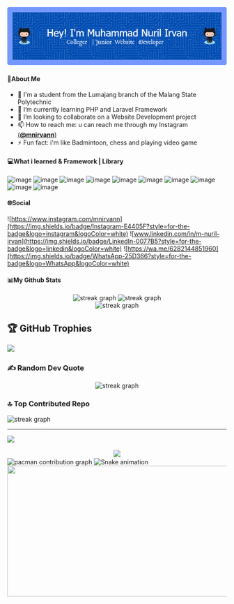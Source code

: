 ![M. Nuril Irvan](img/github-header-image.png)

<!--
**MNIrvan/MNIrvan** is a ✨ _special_ ✨ repository because its `README.md` (this file) appears on your GitHub profile.

Here are some ideas to get you started:

- 🔭 I’m currently working on ...
- 🌱 I’m currently learning ...
- 👯 I’m looking to collaborate on ...
- 🤔 I’m looking for help with ...
- 💬 Ask me about ...
- 📫 How to reach me: ...
- 😄 Pronouns: ...
- ⚡ Fun fact: ...
-->

#### 💫About Me
- 🔭 I'm a student from the Lumajang branch of the Malang State Polytechnic
- 🌱 I’m currently learning PHP and Laravel Framework
- 👯 I’m looking to collaborate on a Website Development project
- 📫 How to reach me: u can reach me through my Instagram [(**@mnirvann**)](https://instagram.com/mnirvann)
- ⚡ Fun fact: i'm like Badmintoon, chess and playing video game

#### 💻What i learned & Framework | Library

![image](    https://img.shields.io/badge/HTML5-E34F26?style=for-the-badge&logo=html5&logoColor=white) ![image](https://img.shields.io/badge/CSS3-1572B6?style=for-the-badge&logo=css3&logoColor=white) ![image](https://img.shields.io/badge/PHP-777BB4?style=for-the-badge&logo=php&logoColor=white) ![image](https://img.shields.io/badge/Bootstrap-563D7C?style=for-the-badge&logo=bootstrap&logoColor=white) ![image](https://img.shields.io/badge/Chart%20js-FF6384?style=for-the-badge&logo=chartdotjs&logoColor=white) ![image](https://img.shields.io/badge/Codeigniter-EF4223?style=for-the-badge&logo=codeigniter&logoColor=white) ![image](https://img.shields.io/badge/Font_Awesome-339AF0?style=for-the-badge&logo=fontawesome&logoColor=white) ![image](https://img.shields.io/badge/Laragon-0E83CD?style=for-the-badge&logo=Laragon&logoColor=white) ![image](https://img.shields.io/badge/Laravel-FF2D20?style=for-the-badge&logo=laravel&logoColor=white) ![image](https://img.shields.io/badge/Tailwind_CSS-38B2AC?style=for-the-badge&logo=tailwind-css&logoColor=white)

<!-- [![My Skills](https://skillicons.dev/icons?i=java,html,css,php,bootstrap,laravel,fontawesome&theme=dark)](https://skillicons.dev) -->

#### 🌐Social

![https://www.instagram.com/mnirvann](https://img.shields.io/badge/Instagram-E4405F?style=for-the-badge&logo=instagram&logoColor=white) ![www.linkedin.com/in/m-nuril-irvan](https://img.shields.io/badge/LinkedIn-0077B5?style=for-the-badge&logo=linkedin&logoColor=white) ![https://wa.me/6282144851960](https://img.shields.io/badge/WhatsApp-25D366?style=for-the-badge&logo=WhatsApp&logoColor=white)


#### 📊My Github Stats

<div align="center">
<img src="https://github-readme-stats.vercel.app/api?username=MNIrvan&theme=blue-green&hide_border=false&include_all_commits=true&count_private=false" width="350" alt="streak graph" />
<img src="https://nirzak-streak-stats.vercel.app/?user=MNIrvan&theme=blue-green&hide_border=false" width="385" alt="streak graph" />
</div>

<div align="center">
 <img src="https://github-readme-stats.vercel.app/api/top-langs/?username=MNIrvan&theme=blue-green&hide_border=false&include_all_commits=true&count_private=false&layout=compact" alt="streak graph" />
 </div>

## 🏆 GitHub Trophies
![](https://github-profile-trophy.vercel.app/?username=MNIrvan&theme=radical&no-frame=false&no-bg=true&margin-w=4)

### ✍️ Random Dev Quote
<div align="center">
<img src="https://quotes-github-readme.vercel.app/api?type=horizontal&theme=radical&position=center" alt="streak graph" />
</div>


### 🔝 Top Contributed Repo

<img src="https://github-contributor-stats.vercel.app/api?username=MNIrvan&limit=5&theme=dark&combine_all_yearly_contributions=true" alt="streak graph" />

---
[![](https://visitcount.itsvg.in/api?id=MNIrvan&icon=0&color=0)](https://visitcount.itsvg.in)


<div align="center">
  <img src="https://spotify-recently-played-readme.vercel.app/api?user=315s6eeauslmd7eoeswt6wwc7pe4">
</div>

<picture>
  <source media="(prefers-color-scheme: dark)" srcset="https://raw.githubusercontent.com/MNIrvan/MNIrvan/output/pacman-contribution-graph-dark.svg">
  <source media="(prefers-color-scheme: light)" srcset="https://raw.githubusercontent.com/MNIrvan/MNIrvan/output/pacman-contribution-graph.svg">
  <img alt="pacman contribution graph" src="https://raw.githubusercontent.com/MNIrvan/MNIrvan/output/pacman-contribution-graph.svg">
</picture>

<img src="https://raw.githubusercontent.com/MNIrvan/MNIrvan/output/snake.svg" alt="Snake animation" />

<img src="https://media.giphy.com/media/v1.Y2lkPTc5MGI3NjExNmRveHhzZ29ub2lqZWN2MWJlNjRjbmZpd3drZnRwYmcxZ2poY2wwdiZlcD12MV9naWZzX3NlYXJjaCZjdD1n/FcqKy4Kj7XOK0hCW4g/giphy.gif" width="900" height="300">
